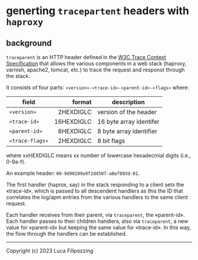# generting `tracepartent` headers with `haproxy`

## background

`traceparent` is an HTTP header defined in the [W3C Trace Context Specification](https://github.com/w3c/trace-context/) that
allows the various components in a web stack (haproxy, varnish, apache2, tomcat, etc.) to trace the request and responst through the stack.

It consists of four parts: `«version»-«trace-id»-«parent-id»-«flags»` where:

| field           | format     | description                   |
|-----------------|-----------:|-------------------------------|
| `«version»`     |  2HEXDIGLC | version of the header         |
| `«trace-id»`    | 16HEXDIGLC | 16 byte array identifer       |
| `«parent-id»`   |  8HEXDIGLC | 8 byte array identifier       |
| `«trace-flags»` |  2HEXDIGLC | 8 bit flags

where xxHEXDIGLC means xx number of lowercase hexadecmial digits (i.e., 0-9a-f).

An example header: `00-9d98109a9f2d4507-a8ef893d-01`.

The first handler (haprox, say) in the stack responding to a client sets the «trace-id», which is passed to all descendent handlers as this
the ID that correlates the log/apm entries from the various handlers to the same client request.

Each handler receives from their parent, via `traceparent`, the «parent-id». Each handler passes to their children handlers, also via
`traceparent`, a new value for «parent-id» but keeping the same value for «trace-id». In this way, the flow through the
handlers can be established.

---
Copyright (c) 2023 Luca Filipozzing
